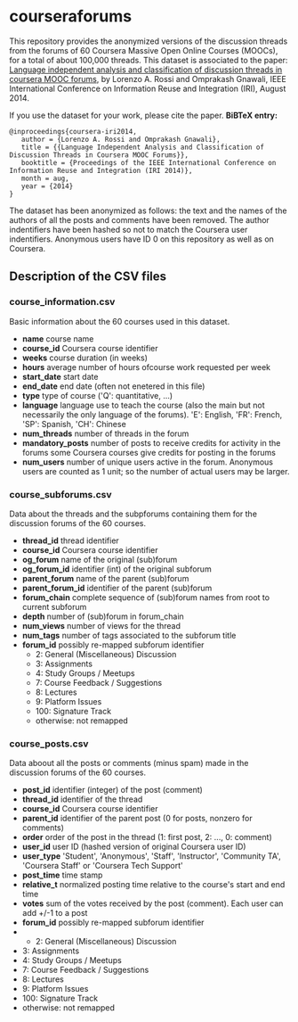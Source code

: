 # courseraforums
This repository provides the anonymized versions of the discussion threads from the forums of 60 Coursera Massive Open Online Courses (MOOCs), for a total of about 100,000 threads. This dataset is associated to the paper:
[Language independent analysis and classification of discussion threads in coursera MOOC forums](http://www2.cs.uh.edu/~gnawali/papers/coursera-iri2014-abstract.html), by Lorenzo A. Rossi and Omprakash Gnawali, IEEE International Conference on Information Reuse and Integration (IRI), August 2014.

If you use the dataset for your work, please cite the paper. __BiBTeX entry:__
```
@inproceedings{coursera-iri2014,
   author = {Lorenzo A. Rossi and Omprakash Gnawali},
   title = {{Language Independent Analysis and Classification of Discussion Threads in Coursera MOOC Forums}},
   booktitle = {Proceedings of the IEEE International Conference on Information Reuse and Integration (IRI 2014)},
   month = aug,
   year = {2014}
}
```

The dataset has been anonymized as follows: the text and the names of the authors of all the posts and comments have been removed. The author indentifiers have been hashed so not to match the Coursera user indentifiers. Anonymous users have ID 0 on this repository as well as on Coursera.

## Description of the CSV files

### course_information.csv
Basic information about the 60 courses used in this dataset.
* __name__ course name
* __course_id__ Coursera course identifier
* __weeks__ course duration (in weeks)
* __hours__ average number of hours ofcourse work requested per week
* __start_date__ start date
* __end_date__ end date (often not enetered in this file)
* __type__ type of course ('Q': quantitative, ...)
* __language__ language use to teach the course (also the main but not necessarily the only language of the forums). 'E': English, 'FR': French, 'SP': Spanish, 'CH': Chinese  
* __num_threads__ number of threads in the forum
* __mandatory_posts__ number of posts to receive credits for activity in the forums some Coursera courses give credits for posting in the forums 
* __num_users__ number of unique users active in the forum. Anonymous users are counted as 1 unit; so the number of actual users may be larger.

### course_subforums.csv
Data about the threads and the subpforums containing them for the discussion forums of the 60 courses.
* __thread_id__ thread identifier
* __course_id__ Coursera course identifier
* __og_forum__  name of the original (sub)forum
* __og_forum_id__ identifier (int) of the original subforum
* __parent_forum__ name of the parent (sub)forum
* __parent_forum_id__ identifier of the parent (sub)forum
* __forum_chain__ complete sequence of (sub)forum names from root to current subforum
* __depth__ number of (sub)forum in forum_chain
* __num_views__ number of views for the thread
* __num_tags__ number of tags associated to the subforum title
* __forum_id__ possibly re-mapped subforum identifier 
   * 2: General (Miscellaneous) Discussion
   * 3: Assignments 
   * 4: Study Groups / Meetups
   * 7: Course Feedback / Suggestions
   * 8: Lectures
   * 9: Platform Issues
   * 100: Signature Track
   * otherwise: not remapped 

### course_posts.csv
Data aboout all the posts or comments (minus spam) made in the discussion forums of the 60 courses.
* __post_id__ identifier (integer) of the post (comment) 
* __thread_id__ identifier of the thread
* __course_id__ Coursera course identifier
* __parent_id__ identifier of the parent post (0 for posts, nonzero for comments) 
* __order__ order of the post in the thread (1: first post, 2: ..., 0: comment)
* __user_id__ user ID (hashed version of original Coursera user ID)
* __user_type__  'Student', 'Anonymous', 'Staff', 'Instructor', 'Community TA', 'Coursera Staff' or 'Coursera Tech Support'
* __post_time__ time stamp
* __relative_t__ normalized posting time relative to the course's start and end time
* __votes__ sum of the votes received by the post (comment). Each user can add +/-1 to a post 
* __forum_id__ possibly re-mapped subforum identifier 
*    * 2: General (Miscellaneous) Discussion
   * 3: Assignments 
   * 4: Study Groups / Meetups
   * 7: Course Feedback / Suggestions
   * 8: Lectures
   * 9: Platform Issues
   * 100: Signature Track
   * otherwise: not remapped 
